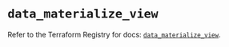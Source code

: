# `data_materialize_view`

Refer to the Terraform Registry for docs: [`data_materialize_view`](https://registry.terraform.io/providers/materializeinc/materialize/0.9.1/docs/data-sources/view).
